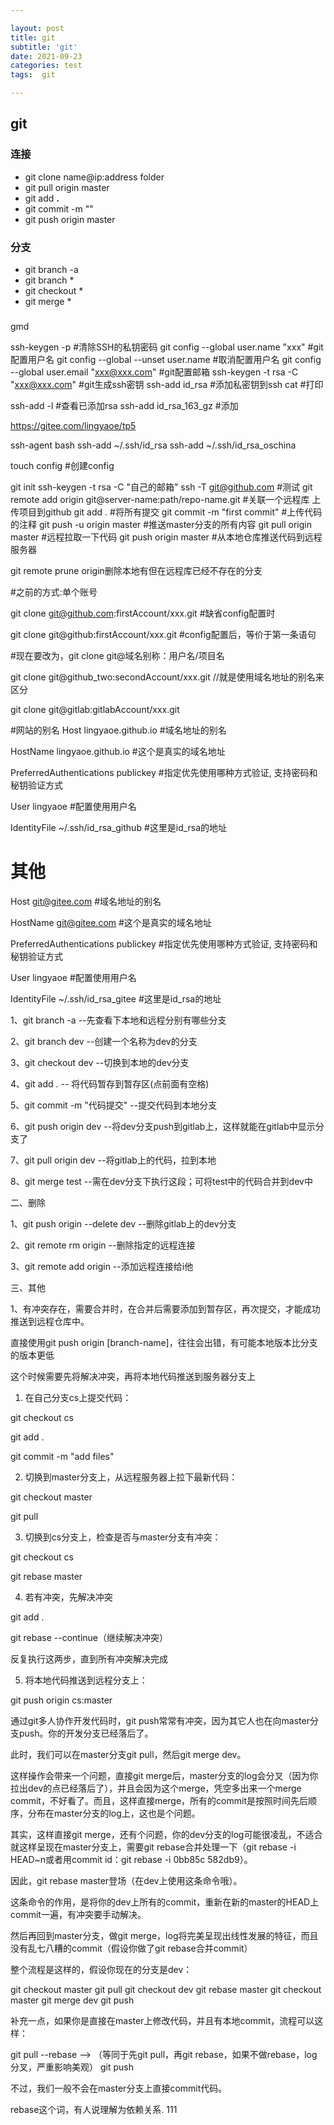 ```yaml
---

layout: post
title: git
subtitle: 'git'
date: 2021-09-23
categories: test
tags:  git 

---
```


## git

### 连接

* git clone name@ip:address folder
* git pull origin master
* git add **.**
* git commit -m ""
* git push origin master

### 分支

* git branch -a
* git branch *
* git checkout *
* git merge *

### 









gmd


ssh-keygen -p    #清除SSH的私钥密码
git config --global user.name "xxx"    #git配置用户名 
git config --global --unset user.name   #取消配置用户名
git config --global user.email "xxx@xxx.com"   #git配置邮箱
ssh-keygen -t rsa -C "xxx@xxx.com"   #git生成ssh密钥
ssh-add id_rsa   #添加私密钥到ssh
cat   #打印


ssh-add -l   #查看已添加rsa
ssh-add id_rsa_163_gz    #添加


https://gitee.com/lingyaoe/tp5

ssh-agent bash
ssh-add ~/.ssh/id_rsa
ssh-add ~/.ssh/id_rsa_oschina

touch config   #创建config

git init
ssh-keygen -t rsa -C "自己的邮箱"
ssh -T git@github.com  #测试
git remote add origin git@server-name:path/repo-name.git   #关联一个远程库   上传项目到github
git add .    #将所有提交
git commit -m "first commit"  #上传代码的注释
git push -u origin master   #推送master分支的所有内容
git pull origin master   #远程拉取一下代码
git push origin master    #从本地仓库推送代码到远程服务器


git remote prune origin删除本地有但在远程库已经不存在的分支


#之前的方式:单个账号

git clone git@github.com:firstAccount/xxx.git #缺省config配置时

git clone git@github:firstAccount/xxx.git #config配置后，等价于第一条语句

#现在要改为，git clone git@域名别称：用户名/项目名

git clone git@github_two:secondAccount/xxx.git //就是使用域名地址的别名来区分

git clone git@gitlab:gitlabAccount/xxx.git



#网站的别名
Host lingyaoe.github.io                  #域名地址的别名

HostName lingyaoe.github.io              #这个是真实的域名地址

PreferredAuthentications publickey       #指定优先使用哪种方式验证, 支持密码和秘钥验证方式

User lingyaoe                                 #配置使用用户名

IdentityFile ~/.ssh/id_rsa_github        #这里是id_rsa的地址

# 其他
Host git@gitee.com                #域名地址的别名

HostName git@gitee.com            #这个是真实的域名地址

PreferredAuthentications publickey       #指定优先使用哪种方式验证, 支持密码和秘钥验证方式

User  lingyaoe                                 #配置使用用户名

IdentityFile ~/.ssh/id_rsa_gitee       #这里是id_rsa的地址


1、git branch -a   --先查看下本地和远程分别有哪些分支

2、git branch dev  --创建一个名称为dev的分支

3、git checkout dev  --切换到本地的dev分支

4、git add .  -- 将代码暂存到暂存区(点前面有空格)

5、git commit -m "代码提交"  --提交代码到本地分支

6、git push origin dev  --将dev分支push到gitlab上，这样就能在gitlab中显示分支了

7、git pull origin dev  --将gitlab上的代码，拉到本地

8、git merge test  --需在dev分支下执行这段；可将test中的代码合并到dev中

二、删除

1、git push origin --delete dev  --删除gitlab上的dev分支

2、git remote rm origin  --删除指定的远程连接

3、git remote add origin   --添加远程连接给i他

三、其他

1、有冲突存在，需要合并时，在合并后需要添加到暂存区，再次提交，才能成功推送到远程仓库中。

直接使用git push origin [branch-name]，往往会出错，有可能本地版本比分支的版本更低

这个时候需要先将解决冲突，再将本地代码推送到服务器分支上

1. 在自己分支cs上提交代码：

git checkout cs

git add .

git commit -m "add files"

 

2. 切换到master分支上，从远程服务器上拉下最新代码：

git checkout master

git pull

 

3. 切换到cs分支上，检查是否与master分支有冲突：

git checkout cs

git rebase master

 

4. 若有冲突，先解决冲突

git add .

git rebase --continue（继续解决冲突）

反复执行这两步，直到所有冲突解决完成

 

5. 将本地代码推送到远程分支上：

git push origin cs:master



通过git多人协作开发代码时，git push常常有冲突，因为其它人也在向master分支push。你的开发分支已经落后了。

此时，我们可以在master分支git pull，然后git merge dev。

这样操作会带来一个问题，直接git merge后，master分支的log会分叉（因为你拉出dev的点已经落后了），并且会因为这个merge，凭空多出来一个merge commit，不好看了。而且，这样直接merge，所有的commit是按照时间先后顺序，分布在master分支的log上，这也是个问题。

其实，这样直接git merge，还有个问题，你的dev分支的log可能很凌乱，不适合就这样呈现在master分支上，需要git rebase合并处理一下（git rebase -i HEAD~n或者用commit id：git rebase -i 0bb85c 582db9）。

因此，git rebase master登场（在dev上使用这条命令哦）。

这条命令的作用，是将你的dev上所有的commit，重新在新的master的HEAD上commit一遍，有冲突要手动解决。

然后再回到master分支，做git merge，log将完美呈现出线性发展的特征，而且没有乱七八糟的commit（假设你做了git rebase合并commit）

整个流程是这样的，假设你现在的分支是dev：

git checkout master
git pull
git checkout dev
git rebase master
git checkout master
git merge dev
git push

补充一点，如果你是直接在master上修改代码，并且有本地commit，流程可以这样：

git pull --rebase --> （等同于先git pull，再git rebase，如果不做rebase，log分叉，严重影响美观）
git push

不过，我们一般不会在master分支上直接commit代码。

rebase这个词，有人说理解为依赖关系.
111